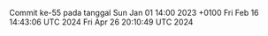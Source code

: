 Commit ke-55 pada tanggal Sun Jan 01 14:00 2023 +0100
Fri Feb 16 14:43:06 UTC 2024
Fri Apr 26 20:10:49 UTC 2024
